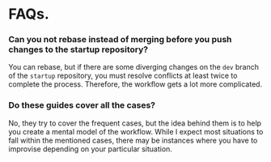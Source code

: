 # FAQs.

### Can you not rebase instead of merging before you push changes to the startup repository?

You can rebase, but if there are some diverging changes on the `dev` branch of the `startup` repository, you must resolve conflicts at least twice to complete the process. Therefore, the workflow gets a lot more complicated.

### Do these guides cover all the cases?

No, they try to cover the frequent cases, but the idea behind them is to help you create a mental model of the workflow. While I expect most situations to fall within the mentioned cases, there may be instances where you have to improvise depending on your particular situation.
